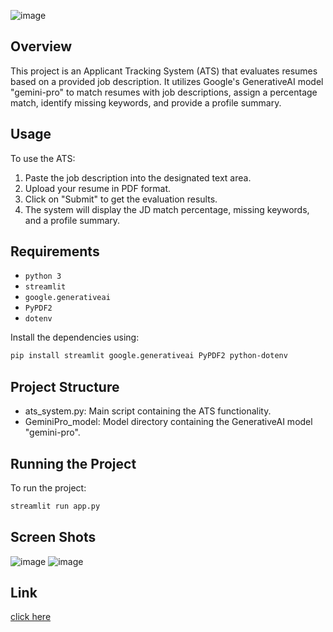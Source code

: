 ![image](https://github.com/Mr-Vicky-01/YT-Video-Summarizer/assets/143078285/962938a2-c064-44bb-9388-690353a12d49)

## Overview
This project is an Applicant Tracking System (ATS) that evaluates resumes based on a provided job description. It utilizes Google's GenerativeAI model "gemini-pro" to match resumes with job descriptions, assign a percentage match, identify missing keywords, and provide a profile summary.

## Usage
To use the ATS:
1. Paste the job description into the designated text area.
2. Upload your resume in PDF format.
3. Click on "Submit" to get the evaluation results.
4. The system will display the JD match percentage, missing keywords, and a profile summary.

## Requirements
- `python 3`
- `streamlit`
- `google.generativeai`
- `PyPDF2`
- `dotenv`

Install the dependencies using:
```bash
pip install streamlit google.generativeai PyPDF2 python-dotenv
```

## Project Structure
- ats_system.py: Main script containing the ATS functionality.
- GeminiPro_model: Model directory containing the GenerativeAI model "gemini-pro".

## Running the Project

To run the project:
```bash
streamlit run app.py
```

## Screen Shots

![image](https://github.com/Mr-Vicky-01/YT-Video-Summarizer/assets/143078285/0d3f0520-f6ff-4465-b5a2-32cd89c8b9f7)
![image](https://github.com/Mr-Vicky-01/YT-Video-Summarizer/assets/143078285/7a27e9d3-2020-4729-be10-8e1dedea9599)

## Link

[click here](https://huggingface.co/spaces/Mr-Vicky-01/ATS-System)
